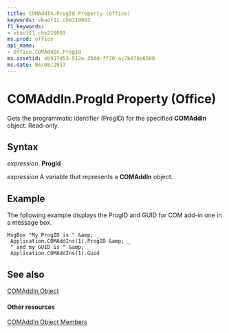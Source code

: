 ```yaml
---
title: COMAddIn.ProgId Property (Office)
keywords: vbaof11.chm219003
f1_keywords:
- vbaof11.chm219003
ms.prod: office
api_name:
- Office.COMAddIn.ProgId
ms.assetid: eb917d53-512e-35dd-ff70-ac7b976e6500
ms.date: 06/08/2017
---
```



# COMAddIn.ProgId Property (Office)

Gets the programmatic identifier (ProgID) for the specified  **COMAddIn** object. Read-only.


## Syntax

 _expression_. **ProgId**

 _expression_ A variable that represents a **COMAddIn** object.


## Example

The following example displays the ProgID and GUID for COM add-in one in a message box.


```
MsgBox "My ProgID is " &amp; _ 
 Application.COMAddIns(1).ProgID &amp; _ 
 " and my GUID is " &amp; _ 
 Application.COMAddIns(1).Guid
```


## See also


[COMAddIn Object](comaddin-object-office.md)
#### Other resources


[COMAddIn Object Members](comaddin-members-office.md)

